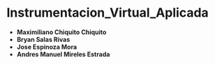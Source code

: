 # Instrumentacion_Virtual_Aplicada
- **Maximiliano Chiquito Chiquito**
- **Bryan Salas Rivas**
- **Jose Espinoza Mora**
- **Andres Manuel Mireles Estrada**
